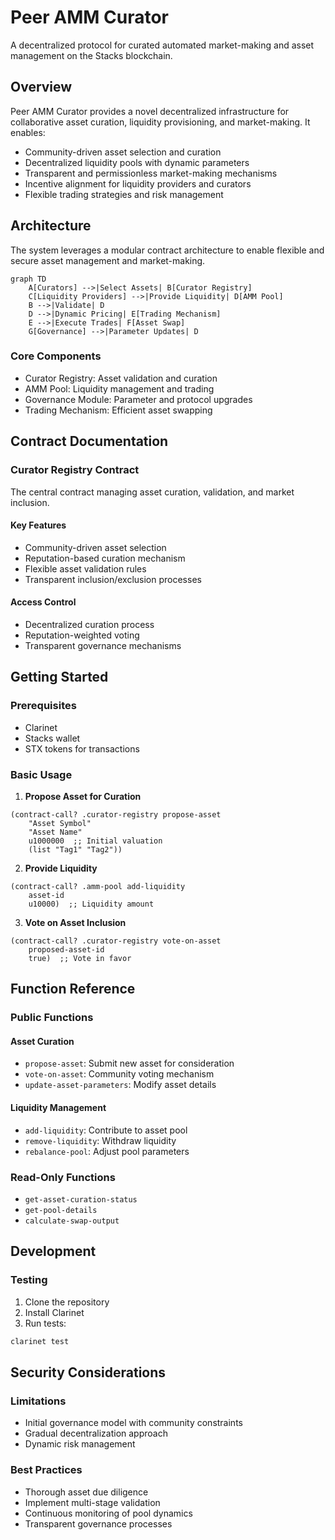 # Peer AMM Curator

A decentralized protocol for curated automated market-making and asset management on the Stacks blockchain.

## Overview

Peer AMM Curator provides a novel decentralized infrastructure for collaborative asset curation, liquidity provisioning, and market-making. It enables:

- Community-driven asset selection and curation
- Decentralized liquidity pools with dynamic parameters
- Transparent and permissionless market-making mechanisms
- Incentive alignment for liquidity providers and curators
- Flexible trading strategies and risk management

## Architecture

The system leverages a modular contract architecture to enable flexible and secure asset management and market-making.

```mermaid
graph TD
    A[Curators] -->|Select Assets| B[Curator Registry]
    C[Liquidity Providers] -->|Provide Liquidity| D[AMM Pool]
    B -->|Validate| D
    D -->|Dynamic Pricing| E[Trading Mechanism]
    E -->|Execute Trades| F[Asset Swap]
    G[Governance] -->|Parameter Updates| D
```

### Core Components
- Curator Registry: Asset validation and curation
- AMM Pool: Liquidity management and trading
- Governance Module: Parameter and protocol upgrades
- Trading Mechanism: Efficient asset swapping

## Contract Documentation

### Curator Registry Contract

The central contract managing asset curation, validation, and market inclusion.

#### Key Features
- Community-driven asset selection
- Reputation-based curation mechanism
- Flexible asset validation rules
- Transparent inclusion/exclusion processes

#### Access Control
- Decentralized curation process
- Reputation-weighted voting
- Transparent governance mechanisms

## Getting Started

### Prerequisites
- Clarinet
- Stacks wallet
- STX tokens for transactions

### Basic Usage

1. **Propose Asset for Curation**
```clarity
(contract-call? .curator-registry propose-asset
    "Asset Symbol"
    "Asset Name"
    u1000000  ;; Initial valuation
    (list "Tag1" "Tag2"))
```

2. **Provide Liquidity**
```clarity
(contract-call? .amm-pool add-liquidity 
    asset-id 
    u10000)  ;; Liquidity amount
```

3. **Vote on Asset Inclusion**
```clarity
(contract-call? .curator-registry vote-on-asset 
    proposed-asset-id 
    true)  ;; Vote in favor
```

## Function Reference

### Public Functions

#### Asset Curation
- `propose-asset`: Submit new asset for consideration
- `vote-on-asset`: Community voting mechanism
- `update-asset-parameters`: Modify asset details

#### Liquidity Management
- `add-liquidity`: Contribute to asset pool
- `remove-liquidity`: Withdraw liquidity
- `rebalance-pool`: Adjust pool parameters

### Read-Only Functions
- `get-asset-curation-status`
- `get-pool-details`
- `calculate-swap-output`

## Development

### Testing
1. Clone the repository
2. Install Clarinet
3. Run tests:
```bash
clarinet test
```

## Security Considerations

### Limitations
- Initial governance model with community constraints
- Gradual decentralization approach
- Dynamic risk management

### Best Practices
- Thorough asset due diligence
- Implement multi-stage validation
- Continuous monitoring of pool dynamics
- Transparent governance processes